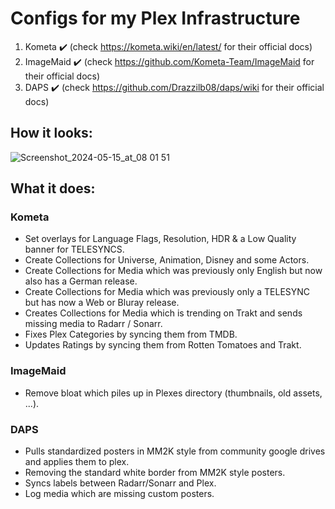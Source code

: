 # Configs for my Plex Infrastructure

1. Kometa ✔️ (check https://kometa.wiki/en/latest/ for their official docs)
2. ImageMaid ✔️ (check https://github.com/Kometa-Team/ImageMaid for their official docs)
3. DAPS ✔️ (check https://github.com/Drazzilb08/daps/wiki for their official docs)

## How it looks:

![Screenshot_2024-05-15_at_08 01 51](https://github.com/user-attachments/assets/2e7eef6f-4f7f-41f5-ac7b-5e2c7b407cd5)

## What it does:

### Kometa
- Set overlays for Language Flags, Resolution, HDR & a Low Quality banner for TELESYNCS.
- Create Collections for Universe, Animation, Disney and some Actors.
- Create Collections for Media which was previously only English but now also has a German release.
- Create Collections for Media which was previously only a TELESYNC but has now a Web or Bluray release.
- Creates Collections for Media which is trending on Trakt and sends missing media to Radarr / Sonarr.
- Fixes Plex Categories by syncing them from TMDB.
- Updates Ratings by syncing them from Rotten Tomatoes and Trakt.

### ImageMaid
- Remove bloat which piles up in Plexes directory (thumbnails, old assets, ...).

### DAPS
- Pulls standardized posters in MM2K style from community google drives and applies them to plex.
- Removing the standard white border from MM2K style posters.
- Syncs labels between Radarr/Sonarr and Plex.
- Log media which are missing custom posters.
